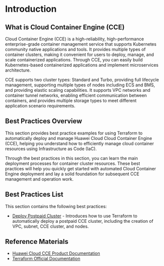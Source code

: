 # Introduction

## What is Cloud Container Engine (CCE)

Cloud Container Engine (CCE) is a high-reliability, high-performance enterprise-grade container management service that supports Kubernetes community native applications and tools. It provides multiple types of container clusters, making it convenient for users to deploy, manage, and scale containerized applications. Through CCE, you can easily build Kubernetes-based containerized applications and implement microservices architecture.

CCE supports two cluster types: Standard and Turbo, providing full lifecycle management, supporting multiple types of nodes including ECS and BMS, and providing elastic scaling capabilities. It supports VPC networks and container tunnel networks, enabling efficient communication between containers, and provides multiple storage types to meet different application scenario requirements.

## Best Practices Overview

This section provides best practice examples for using Terraform to automatically deploy and manage Huawei Cloud Cloud Container Engine (CCE), helping you understand how to efficiently manage cloud container resources using Infrastructure as Code (IaC).

Through the best practices in this section, you can learn the main deployment processes for container cluster resources. These best practices will help you quickly get started with automated Cloud Container Engine deployment and lay a solid foundation for subsequent CCE management and operation work.

## Best Practices List

This section contains the following best practices:

* [Deploy Postpaid Cluster](postpaid_cluster.md) - Introduces how to use Terraform to automatically deploy a postpaid CCE cluster, including the creation of VPC, subnet, CCE cluster, and nodes.

## Reference Materials

- [Huawei Cloud CCE Product Documentation](https://support.huaweicloud.com/cce/index.html)
- [Terraform Official Documentation](https://www.terraform.io/docs/index.html)
